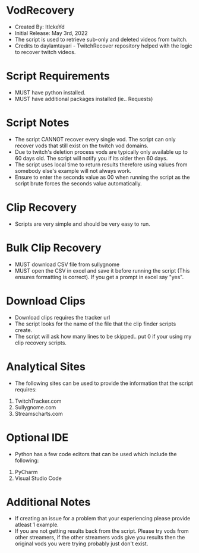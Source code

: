 # VodRecovery
* Created By: ItIckeYd
* Initial Release: May 3rd, 2022
* The script is used to retrieve sub-only and deleted videos from twitch.
* Credits to daylamtayari - TwitchRecover repository helped with the logic to recover twitch videos.

# Script Requirements
* MUST have python installed.
* MUST have additional packages installed (ie.. Requests)

# Script Notes
* The script CANNOT recover every single vod. The script can only recover vods that still exist on the twitch vod domains.
* Due to twitch's deletion process vods are typically only available up to 60 days old. The script will notify you if its older then 60 days.
* The script uses local time to return results therefore using values from somebody else's example will not always work.
* Ensure to enter the seconds value as 00 when running the script as the script brute forces the seconds value automatically.

# Clip Recovery
* Scripts are very simple and should be very easy to run. 

# Bulk Clip Recovery
* MUST download CSV file from sullygnome
* MUST open the CSV in excel and save it before running the script (This ensures formatting is correct). If you get a prompt in excel say "yes". 

# Download Clips
* Download clips requires the tracker url
* The script looks for the name of the file that the clip finder scripts create.
* The script will ask how many lines to be skipped.. put 0 if your using my clip recovery scripts.

# Analytical Sites
* The following sites can be used to provide the information that the script requires:
1. TwitchTracker.com
2. Sullygnome.com
3. Streamscharts.com

# Optional IDE
* Python has a few code editors that can be used which include the following:
1. PyCharm
2. Visual Studio Code

# Additional Notes
* If creating an issue for a problem that your experiencing please provide atleast 1 example.
* If you are not getting results back from the script. Please try vods from other streamers, if the other streamers vods give you results then the original vods you were trying probably just don't exist. 

